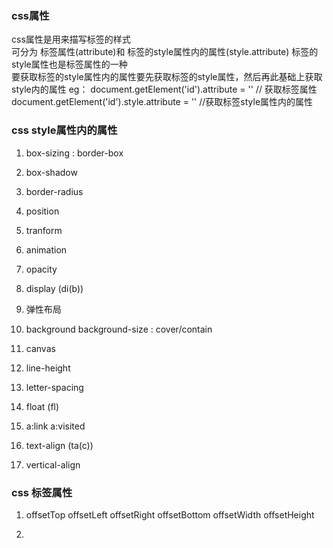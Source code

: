 ###  css属性
  css属性是用来描写标签的样式   
  可分为 标签属性(attribute)和 标签的style属性内的属性(style.attribute) 标签的style属性也是标签属性的一种   
  要获取标签的style属性内的属性要先获取标签的style属性，然后再此基础上获取style内的属性
  eg： document.getElement('id').attribute = ''  // 获取标签属性
       document.getElement('id').style.attribute = '' //获取标签style属性内的属性

  
### css style属性内的属性
  1. box-sizing : border-box
  
  
  2. box-shadow


  3. border-radius
 
 
  4. position  


  5. tranform


  6. animation


  8. opacity


  9. display  (di(b))


  10. 弹性布局


  11. background
          background-size : cover/contain
  12. canvas

  13. line-height
  14. letter-spacing
  
  15. float  (fl)   

  16. a:link  a:visited
  17. text-align (ta(c))

  18. vertical-align
### css 标签属性
  1. 
     offsetTop
     offsetLeft
     offsetRight
     offsetBottom
     offsetWidth
     offsetHeight 

  2. 